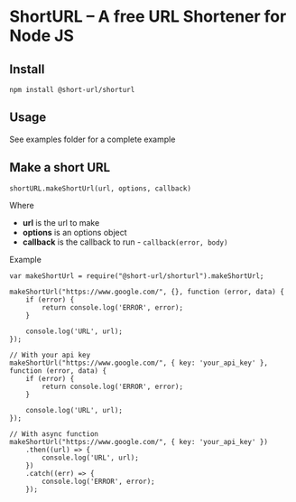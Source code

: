# ShortURL – A free URL Shortener for Node JS

## Install

    npm install @short-url/shorturl

## Usage

See examples folder for a complete example

## Make a short URL

`shortURL.makeShortUrl(url, options, callback)`

Where

  * **url** is the url to make
  * **options** is an options object
  * **callback** is the callback to run - `callback(error, body)`

Example

    var makeShortUrl = require("@short-url/shorturl").makeShortUrl;

    makeShortUrl("https://www.google.com/", {}, function (error, data) {
        if (error) {
            return console.log('ERROR', error);
        }

        console.log('URL', url);
    });

    // With your api key
    makeShortUrl("https://www.google.com/", { key: 'your_api_key' }, function (error, data) {
        if (error) {
            return console.log('ERROR', error);
        }

        console.log('URL', url);
    });

    // With async function
    makeShortUrl("https://www.google.com/", { key: 'your_api_key' })
        .then((url) => {
            console.log('URL', url);
        })
        .catch((err) => {
            console.log('ERROR', error);
        });